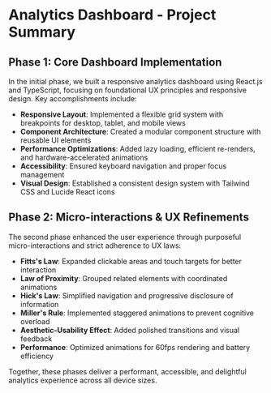 # Analytics Dashboard - Project Summary

## Phase 1: Core Dashboard Implementation

In the initial phase, we built a responsive analytics dashboard using React.js and TypeScript, focusing on foundational UX principles and responsive design. Key accomplishments include:

- **Responsive Layout**: Implemented a flexible grid system with breakpoints for desktop, tablet, and mobile views
- **Component Architecture**: Created a modular component structure with reusable UI elements
- **Performance Optimizations**: Added lazy loading, efficient re-renders, and hardware-accelerated animations
- **Accessibility**: Ensured keyboard navigation and proper focus management
- **Visual Design**: Established a consistent design system with Tailwind CSS and Lucide React icons

## Phase 2: Micro-interactions & UX Refinements

The second phase enhanced the user experience through purposeful micro-interactions and strict adherence to UX laws:

- **Fitts's Law**: Expanded clickable areas and touch targets for better interaction
- **Law of Proximity**: Grouped related elements with coordinated animations
- **Hick's Law**: Simplified navigation and progressive disclosure of information
- **Miller's Rule**: Implemented staggered animations to prevent cognitive overload
- **Aesthetic-Usability Effect**: Added polished transitions and visual feedback
- **Performance**: Optimized animations for 60fps rendering and battery efficiency

Together, these phases deliver a performant, accessible, and delightful analytics experience across all device sizes.

